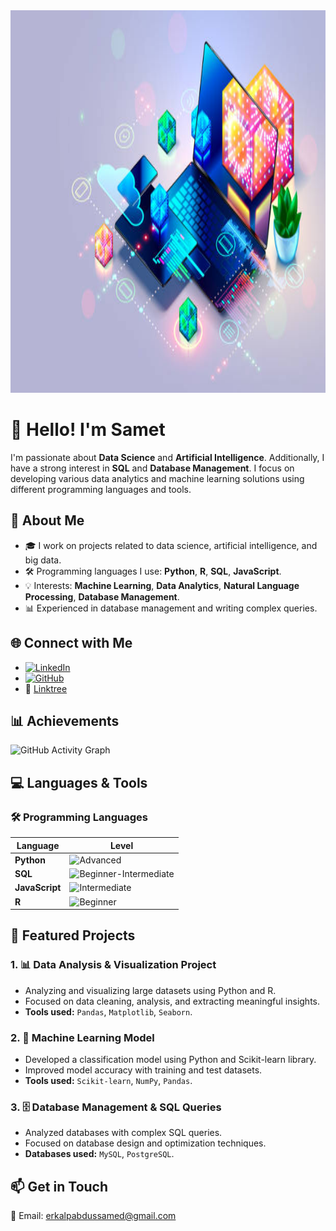 <img src="istockphoto-1402798800-612x612.jpg" alt="Alt metin" width="612" height="612">

# 👋 Hello! I'm Samet

I'm passionate about **Data Science** and **Artificial Intelligence**. Additionally, I have a strong interest in **SQL** and **Database Management**. I focus on developing various data analytics and machine learning solutions using different programming languages and tools.

## 🚀 About Me
- 🎓 I work on projects related to data science, artificial intelligence, and big data.
- 🛠️ Programming languages I use: **Python**, **R**, **SQL**, **JavaScript**.
- 💡 Interests: **Machine Learning**, **Data Analytics**, **Natural Language Processing**, **Database Management**.
- 📊 Experienced in database management and writing complex queries.

## 🌐 Connect with Me
- [![LinkedIn](https://img.shields.io/badge/LinkedIn-blue?logo=linkedin&logoColor=white)](https://www.linkedin.com/in/samet-erkalp-5b043a249/)
- [![GitHub](https://img.shields.io/badge/GitHub-000?logo=github&logoColor=white)](https://github.com/Abdussamed-1)
- 🌳 [Linktree](https://linktr.ee/abdulerkalp)


## 📊 Achievements
![GitHub Activity Graph](https://github-readme-activity-graph.vercel.app/graph?username=Abdussamed-1&theme=github)

## 💻 Languages & Tools

### 🛠️ Programming Languages
| Language      | Level                                           |
|---------------|--------------------------------------------------|
| **Python**    | ![Advanced](https://img.shields.io/badge/Level-Advanced-brightgreen) |
| **SQL**       | ![Beginner-Intermediate](https://img.shields.io/badge/Level-Beginner--Intermediate-yellow) |
| **JavaScript**| ![Intermediate](https://img.shields.io/badge/Level-Intermediate-orange) |
| **R**         | ![Beginner](https://img.shields.io/badge/Level-Beginner-red) |


## 📂 Featured Projects

### 1. 📊 **Data Analysis & Visualization Project**
   - Analyzing and visualizing large datasets using Python and R.
   - Focused on data cleaning, analysis, and extracting meaningful insights.
   - **Tools used:** `Pandas`, `Matplotlib`, `Seaborn`.

### 2. 🤖 **Machine Learning Model**
   - Developed a classification model using Python and Scikit-learn library.
   - Improved model accuracy with training and test datasets.
   - **Tools used:** `Scikit-learn`, `NumPy`, `Pandas`.

### 3. 🗄️ **Database Management & SQL Queries**
   - Analyzed databases with complex SQL queries.
   - Focused on database design and optimization techniques.
   - **Databases used:** `MySQL`, `PostgreSQL`.

## 📫 Get in Touch
📧 Email: [erkalpabdussamed@gmail.com](mailto:erkalpabdussamed@gmail.com)